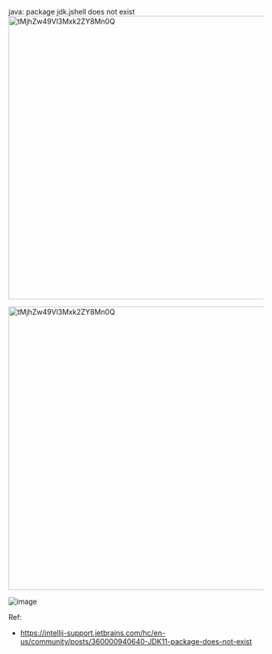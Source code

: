 java: package jdk.jshell does not exist
<img width="559" alt="tMjhZw49Vl3Mxk2ZY8Mn0Q" src="https://user-images.githubusercontent.com/30398606/199687827-7cae1b09-5c28-46f2-babb-36ec2eb77901.png">

<img width="559" alt="tMjhZw49Vl3Mxk2ZY8Mn0Q" src="https://user-images.githubusercontent.com/30398606/199687854-58a1cf52-e9ad-4cbd-b9a8-1b761c4d7eb0.png">

![image](https://user-images.githubusercontent.com/30398606/199687901-d136fd64-fbaa-405b-8a79-38c3a53ec916.png)


Ref:
- https://intellij-support.jetbrains.com/hc/en-us/community/posts/360000940640-JDK11-package-does-not-exist
